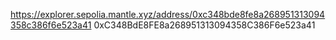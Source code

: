 https://explorer.sepolia.mantle.xyz/address/0xc348bde8fe8a268951313094358c386f6e523a41
0xC348BdE8FE8a268951313094358C386F6e523a41